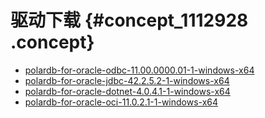 # 驱动下载 {#concept_1112928 .concept}

-   [polardb-for-oracle-odbc-11.00.0000.01-1-windows-x64](http://docs-aliyun.cn-hangzhou.oss.aliyun-inc.com/assets/attach/124997/cn_zh/1562808137467/polardb-for-oracle-odbc-11.00.0000.01-1-windows-x64.exe)
-   [polardb-for-oracle-jdbc-42.2.5.2-1-windows-x64](http://docs-aliyun.cn-hangzhou.oss.aliyun-inc.com/assets/attach/124997/cn_zh/1562808611728/polardb-for-oracle-jdbc-42.2.5.2-1-windows-x64.exe)
-   [polardb-for-oracle-dotnet-4.0.4.1-1-windows-x64](http://docs-aliyun.cn-hangzhou.oss.aliyun-inc.com/assets/attach/124997/cn_zh/1562808557866/polardb-for-oracle-dotnet-4.0.4.1-1-windows-x64.exe)
-   [polardb-for-oracle-oci-11.0.2.1-1-windows-x64](http://docs-aliyun.cn-hangzhou.oss.aliyun-inc.com/assets/attach/124997/cn_zh/1562808672585/polardb-for-oracle-oci-11.0.2.1-1-windows-x64.exe)

